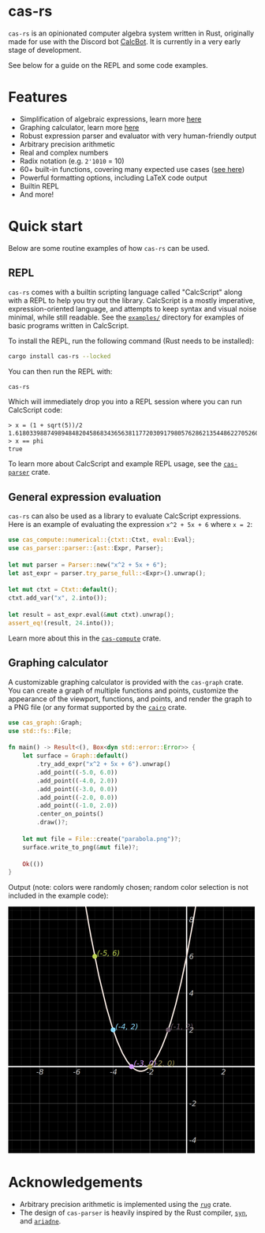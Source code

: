 # cas-rs

`cas-rs` is an opinionated computer algebra system written in Rust, originally made for use with the Discord bot [CalcBot](https://discord.com/application-directory/674457690646249472/). It is currently in a very early stage of development.

See below for a guide on the REPL and some code examples.

# Features

- Simplification of algebraic expressions, learn more [here](cas-compute/README.md)
- Graphing calculator, learn more [here](cas-graph/README.md)
- Robust expression parser and evaluator with very human-friendly output
- Arbitrary precision arithmetic
- Real and complex numbers
- Radix notation (e.g. `2'1010` = 10)
- 60+ built-in functions, covering many expected use cases ([see here](https://github.com/ElectrifyPro/cas-rs/blob/dev/cas-compute/src/funcs/mod.rs))
- Powerful formatting options, including LaTeX code output
- Builtin REPL
- And more!

# Quick start

Below are some routine examples of how `cas-rs` can be used.

## REPL

`cas-rs` comes with a builtin scripting language called "CalcScript" along with a REPL to help you try out the library. CalcScript is a mostly imperative, expression-oriented language, and attempts to keep syntax and visual noise minimal, while still readable. See the [`examples/`](examples) directory for examples of basic programs written in CalcScript.

To install the REPL, run the following command (Rust needs to be installed):

```sh
cargo install cas-rs --locked
```

You can then run the REPL with:

```sh
cas-rs
```

Which will immediately drop you into a REPL session where you can run CalcScript code:

```text
> x = (1 + sqrt(5))/2
1.61803398874989484820458683436563811772030917980576286213544862270526046281890244970720720418939113748475408807538689175212663386222353693179318006077
> x == phi
true
```

To learn more about CalcScript and example REPL usage, see the [`cas-parser`](cas-parser/README.md) crate.

## General expression evaluation

`cas-rs` can also be used as a library to evaluate CalcScript expressions. Here is an example of evaluating the expression `x^2 + 5x + 6` where `x = 2`:

```rust
use cas_compute::numerical::{ctxt::Ctxt, eval::Eval};
use cas_parser::parser::{ast::Expr, Parser};

let mut parser = Parser::new("x^2 + 5x + 6");
let ast_expr = parser.try_parse_full::<Expr>().unwrap();

let mut ctxt = Ctxt::default();
ctxt.add_var("x", 2.into());

let result = ast_expr.eval(&mut ctxt).unwrap();
assert_eq!(result, 24.into());
```

Learn more about this in the [`cas-compute`](cas-compute/README.md) crate.

## Graphing calculator

A customizable graphing calculator is provided with the `cas-graph` crate. You can create a graph of multiple functions and points, customize the appearance of the viewport, functions, and points, and render the graph to a PNG file (or any format supported by the [`cairo`](https://gtk-rs.org/gtk-rs-core/stable/latest/docs/cairo/) crate.

```rust
use cas_graph::Graph;
use std::fs::File;

fn main() -> Result<(), Box<dyn std::error::Error>> {
    let surface = Graph::default()
        .try_add_expr("x^2 + 5x + 6").unwrap()
        .add_point((-5.0, 6.0))
        .add_point((-4.0, 2.0))
        .add_point((-3.0, 0.0))
        .add_point((-2.0, 0.0))
        .add_point((-1.0, 2.0))
        .center_on_points()
        .draw()?;

    let mut file = File::create("parabola.png")?;
    surface.write_to_png(&mut file)?;

    Ok(())
}
```

Output (note: colors were randomly chosen; random color selection is not
included in the example code):

<img src="https://raw.githubusercontent.com/ElectrifyPro/cas-rs/main/cas-graph/img/parabola.png" width="500" height="500"/>

# Acknowledgements

- Arbitrary precision arithmetic is implemented using the [`rug`](https://gitlab.com/tspiteri/rug) crate.
- The design of `cas-parser` is heavily inspired by the Rust compiler, [`syn`](https://github.com/dtolnay/syn), and [`ariadne`](https://github.com/zesterer/ariadne).
